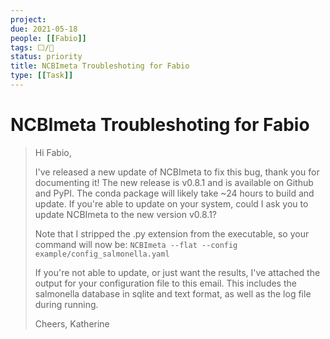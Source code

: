 ```yaml
---
project:
due: 2021-05-18
people: [[Fabio]]
tags: ⬜/🧨 
status: priority
title: NCBImeta Troubleshoting for Fabio
type: [[Task]]
---
```


# NCBImeta Troubleshoting for Fabio

> Hi Fabio,
>
> I've released a new update of NCBImeta to fix this bug, thank you for documenting it! The new release is v0.8.1 and is available on Github and PyPI. The conda package will likely take ~24 hours to build and update. If you're able to update on your system, could I ask you to update NCBImeta to the new version v0.8.1?
> 
> Note that I stripped the .py extension from the executable, so your command will now be:
> ```NCBImeta --flat --config example/config_salmonella.yaml```
>
> If you're not able to update, or just want the results, I've attached the output for your configuration file to this email. This includes the salmonella database in sqlite and text format, as well as the log file during running.
>
> Cheers,
> Katherine

